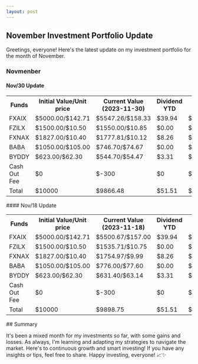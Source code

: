 ```yaml
---
layout: post
---
```


## November Investment Portfolio Update

Greetings, everyone! Here's the latest update on my investment portfolio for the month of November.


### Novmenber

#### Nov/30 Update
<table style="width:100%">
  <tr>
    <th> Funds </th>
    <th> Initial Value/Unit price </th>
    <th> Current Value (2023-11-30) </th>
    <th> Dividend YTD </th>
    <th> Gain </th>
  </tr>
  <tr>
    <td> FXAIX </td>
    <td> $5000.00/$142.71 </td>
    <td> $5547.26/$158.33 </td>
    <td> $39.94 </td>
    <td> $587.20 </td>
  </tr>
  <tr>
    <td> FZILX </td>
    <td> $1500.00/$10.50 </td>
    <td> $1550.00/$10.85 </td>
    <td> $0.00 </td>
    <td> $50.00 </td>
  </tr>
  <tr>
    <td> FXNAX </td>
    <td> $1827.00/$10.40 </td>
    <td> $1777.81/$10.12 </td>
    <td> $8.26 </td>
    <td> $-40.93 </td>
  </tr>
  <tr>
    <td> BABA </td>
    <td> $1050.00/$105.00 </td>
    <td> $746.70/$74.67 </td>
    <td> $0.00 </td>
    <td> $-303.30 </td>
  </tr>
  <tr>
    <td> BYDDY </td>
    <td> $623.00/$62.30 </td>
    <td> $544.70/$54.47 </td>
    <td> $3.31 </td>
    <td> $-74.99 </td>
  </tr>
  <tr>
    <td> Cash Out Fee </td>
    <td> $0 </td>
    <td> $-300 </td>
    <td> $0 </td>
    <td> $-300 </td>
  </tr>
  <tr>
    <td> Total </td>
    <td> $10000 </td>
    <td> $9866.48 </td>
    <td> $51.51 </td>
    <td> $-433.52 </td>
  </tr>
</table>
#### Nov/18 Update
 
<table style="width:100%">
  <tr>
    <th> Funds </th>
    <th> Initial Value/Unit price </th>
    <th> Current Value (2023-11-18) </th>
    <th> Dividend YTD </th>
    <th> Gain </th>
  </tr>
  <tr>
    <td> FXAIX </td>
    <td> $5000.00/$142.71 </td>
    <td> $5500.67/$157.00 </td>
    <td> $39.94 </td>
    <td> $540.61 </td>
  </tr>
  <tr>
    <td> FZILX </td>
    <td> $1500.00/$10.50 </td>
    <td> $1535.71/$10.75 </td>
    <td> $0.00 </td>
    <td> $35.71 </td>
  </tr>
  <tr>
    <td> FXNAX </td>
    <td> $1827.00/$10.40 </td>
    <td> $1754.97/$9.99 </td>
    <td> $8.26 </td>
    <td> $-63.77 </td>
  </tr>
  <tr>
    <td> BABA </td>
    <td> $1050.00/$105.00 </td>
    <td> $776.00/$77.60 </td>
    <td> $0.00 </td>
    <td> $-274.00 </td>
  </tr>
  <tr>
    <td> BYDDY </td>
    <td> $623.00/$62.30 </td>
    <td> $631.40/$63.14 </td>
    <td> $3.31 </td>
    <td> $11.71 </td>
  </tr>
  <tr>
    <td> Cash Out Fee </td>
    <td> $0 </td>
    <td> $-300 </td>
    <td> $0 </td>
    <td> $-300 </td>
  </tr>
  <tr>
    <td> Total </td>
    <td> $10000 </td>
    <td> $9898.75 </td>
    <td> $51.51 </td>
    <td> $-401.25 </td>
  </tr>
</table>
## Summary

It's been a mixed month for my investments so far, with some gains and losses. As always, I'm learning and adapting my strategies to navigate the market. Here's to continuous growth and smart investing! If you have any insights or tips, feel free to share. Happy investing, everyone! 📈✨


 


